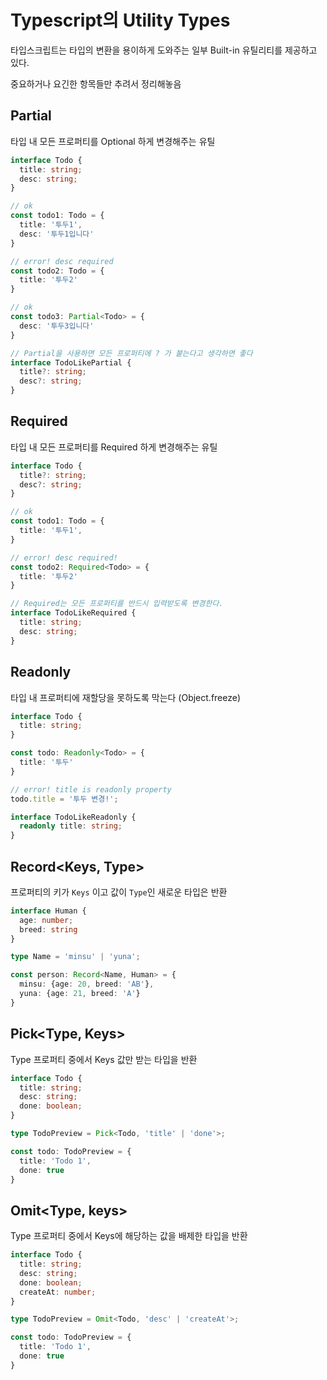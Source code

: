 # Typescript의 Utility Types

타입스크립트는 타입의 변환을 용이하게 도와주는 일부 Built-in 유틸리티를 제공하고 있다.

중요하거나 요긴한 항목들만 추려서 정리해놓음

## Partial<Type>

타입 내 모든 프로퍼티를 Optional 하게 변경해주는 유틸

```typescript
interface Todo {
  title: string;
  desc: string;
}

// ok
const todo1: Todo = {
  title: '투두1',
  desc: '투두1입니다'
}

// error! desc required
const todo2: Todo = {
  title: '투두2'
}

// ok
const todo3: Partial<Todo> = {
  desc: '투두3입니다'
}

// Partial을 사용하면 모든 프로퍼티에 ? 가 붙는다고 생각하면 좋다
interface TodoLikePartial {
  title?: string;
  desc?: string;
}
```

## Required<Type>

타입 내 모든 프로퍼티를 Required 하게 변경해주는 유틸

```typescript
interface Todo {
  title?: string;
  desc?: string;
}

// ok
const todo1: Todo = {
  title: '투두1',
}

// error! desc required!
const todo2: Required<Todo> = {
  title: '투두2'
}

// Required는 모든 프로퍼티를 반드시 입력받도록 변경한다.
interface TodoLikeRequired {
  title: string;
  desc: string;
}
```

## Readonly<Type>

타입 내 프로퍼티에 재할당을 못하도록 막는다 (Object.freeze)

```typescript
interface Todo {
  title: string;
}

const todo: Readonly<Todo> = {
  title: '투두'
}

// error! title is readonly property
todo.title = '투두 변경!';

interface TodoLikeReadonly {
  readonly title: string;
}
```

## Record<Keys, Type>

프로퍼티의 키가 `Keys` 이고 값이 `Type`인 새로운 타입은 반환

```typescript
interface Human {
  age: number;
  breed: string
}

type Name = 'minsu' | 'yuna';

const person: Record<Name, Human> = {
  minsu: {age: 20, breed: 'AB'},
  yuna: {age: 21, breed: 'A'}
}
```

## Pick<Type, Keys>

Type 프로퍼티 중에서 Keys 값만 받는 타입을 반환

```typescript
interface Todo {
  title: string;
  desc: string;
  done: boolean;
}

type TodoPreview = Pick<Todo, 'title' | 'done'>;

const todo: TodoPreview = {
  title: 'Todo 1',
  done: true
}
```

## Omit<Type, keys>

Type 프로퍼티 중에서 Keys에 해당하는 값을 배제한 타입을 반환

```typescript
interface Todo {
  title: string;
  desc: string;
  done: boolean;
  createAt: number;
}

type TodoPreview = Omit<Todo, 'desc' | 'createAt'>;

const todo: TodoPreview = {
  title: 'Todo 1',
  done: true
}
```
